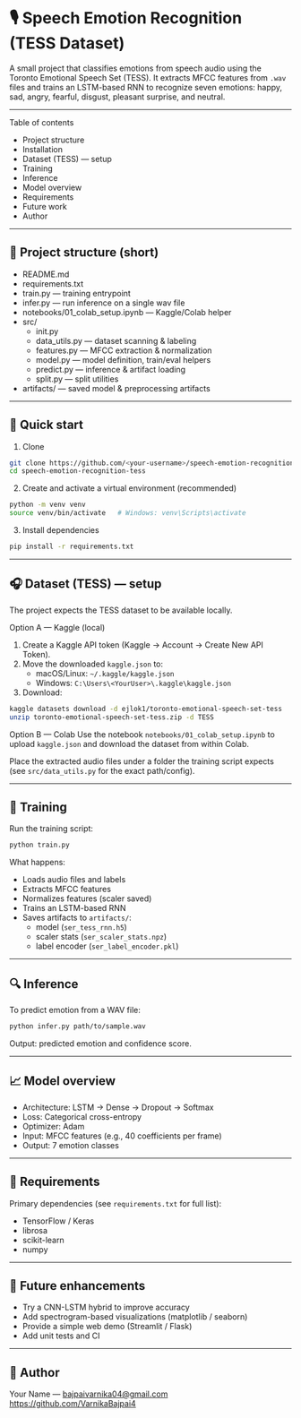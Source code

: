 # 🎙️ Speech Emotion Recognition (TESS Dataset)

A small project that classifies emotions from speech audio using the Toronto Emotional Speech Set (TESS).
It extracts MFCC features from `.wav` files and trains an LSTM-based RNN to recognize seven emotions:
happy, sad, angry, fearful, disgust, pleasant surprise, and neutral.

---

Table of contents
- Project structure
- Installation
- Dataset (TESS) — setup
- Training
- Inference
- Model overview
- Requirements
- Future work
- Author

---

## 🧭 Project structure (short)
- README.md
- requirements.txt
- train.py — training entrypoint
- infer.py — run inference on a single wav file
- notebooks/01_colab_setup.ipynb — Kaggle/Colab helper
- src/
  - init.py
  - data_utils.py — dataset scanning & labeling
  - features.py — MFCC extraction & normalization
  - model.py — model definition, train/eval helpers
  - predict.py — inference & artifact loading
  - split.py — split utilities
- artifacts/ — saved model & preprocessing artifacts

---

## 🚀 Quick start

1. Clone
```bash
git clone https://github.com/<your-username>/speech-emotion-recognition-tess.git
cd speech-emotion-recognition-tess
```

2. Create and activate a virtual environment (recommended)
```bash
python -m venv venv
source venv/bin/activate   # Windows: venv\Scripts\activate
```

3. Install dependencies
```bash
pip install -r requirements.txt
```

---

## 🎧 Dataset (TESS) — setup

The project expects the TESS dataset to be available locally.

Option A — Kaggle (local)
1. Create a Kaggle API token (Kaggle → Account → Create New API Token).
2. Move the downloaded `kaggle.json` to:
   - macOS/Linux: `~/.kaggle/kaggle.json`
   - Windows: `C:\Users\<YourUser>\.kaggle\kaggle.json`
3. Download:
```bash
kaggle datasets download -d ejlok1/toronto-emotional-speech-set-tess
unzip toronto-emotional-speech-set-tess.zip -d TESS
```

Option B — Colab
Use the notebook `notebooks/01_colab_setup.ipynb` to upload `kaggle.json` and download the dataset from within Colab.

Place the extracted audio files under a folder the training script expects (see `src/data_utils.py` for the exact path/config).

---

## 🧩 Training

Run the training script:
```bash
python train.py
```

What happens:
- Loads audio files and labels
- Extracts MFCC features
- Normalizes features (scaler saved)
- Trains an LSTM-based RNN
- Saves artifacts to `artifacts/`:
  - model (`ser_tess_rnn.h5`)
  - scaler stats (`ser_scaler_stats.npz`)
  - label encoder (`ser_label_encoder.pkl`)

---

## 🔍 Inference

To predict emotion from a WAV file:
```bash
python infer.py path/to/sample.wav
```
Output: predicted emotion and confidence score.

---

## 📈 Model overview

- Architecture: LSTM → Dense → Dropout → Softmax
- Loss: Categorical cross-entropy
- Optimizer: Adam
- Input: MFCC features (e.g., 40 coefficients per frame)
- Output: 7 emotion classes

---

## 🧾 Requirements

Primary dependencies (see `requirements.txt` for full list):
- TensorFlow / Keras
- librosa
- scikit-learn
- numpy

---

## 🧠 Future enhancements
- Try a CNN-LSTM hybrid to improve accuracy
- Add spectrogram-based visualizations (matplotlib / seaborn)
- Provide a simple web demo (Streamlit / Flask)
- Add unit tests and CI

---

## 👤 Author
Your Name — bajpaivarnika04@gmail.com
https://github.com/VarnikaBajpai4
